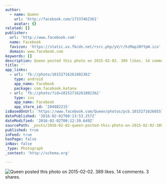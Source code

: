 ```yaml
---
author:
  - name: Queen
    url: 'http://facebook.com/17337462361'
    avatar: {}
related: []
publisher:
  url: 'http://www.facebook.com'
  name: Facebook
  favicon: 'https://static.xx.fbcdn.net/rsrc.php/yV/r/hzMapiNYYpW.ico'
  domain: www.facebook.com
keywords: []
description: Queen posted this photo on 2015-02-02. 389 likes. 14 comments. 3 shares.
title: ''
app_links:
  - url: 'fb://photo/10152716261802362'
    type: android
    app_name: Facebook
    package: com.facebook.katana
  - url: 'fb://photo/?id=10152716261802362'
    type: ios
    app_name: Facebook
    app_store_id: '284882215'
isBasedOnUrl: 'https://www.facebook.com/Queen/photos/pcb.10152716266557362/10152716261802362/?type=3&theater'
datePublished: '2016-02-02T00:13:53.257Z'
dateModified: '2016-02-02T00:12:39.649Z'
sourcePath: _posts/2016-02-02-queen-posted-this-photo-on-2015-02-02-389-likes-14-comment.md
published: true
inFeed: true
hasPage: false
inNav: false
_type: Photograph
_context: 'http://schema.org'

---
```

![Queen posted this photo on 2015-02-02&period; 389 likes&period; 14 comments&period; 3 shares&period;](https://scontent.xx.fbcdn.net/hphotos-xft1/t31.0-8/s720x720/10495052_10152716261802362_4137482505053440844_o.jpg)